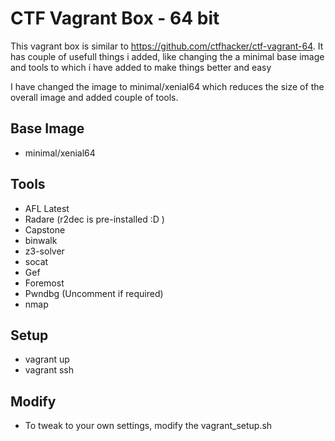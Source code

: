 # CTF Vagrant Box - 64 bit

This vagrant box is similar to https://github.com/ctfhacker/ctf-vagrant-64.
It has couple of usefull things i added, like changing the a minimal base image and tools to which i have added to make things better and easy

I have changed the image to minimal/xenial64 which reduces the size of the overall image and added couple of tools.

## Base Image

- minimal/xenial64

## Tools

- AFL Latest
- Radare (r2dec is pre-installed :D )
- Capstone
- binwalk
- z3-solver
- socat
- Gef
- Foremost
- Pwndbg (Uncomment if required)
- nmap

## Setup

- vagrant up
- vagrant ssh

## Modify

- To tweak to your own settings, modify the vagrant_setup.sh
